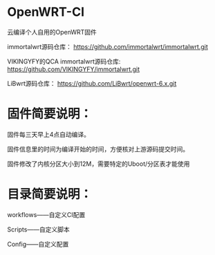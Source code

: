 # OpenWRT-CI
云编译个人自用的OpenWRT固件

immortalwrt源码仓库：
https://github.com/immortalwrt/immortalwrt.git

VIKINGYFY的QCA immortalwrt源码仓库:
https://github.com/VIKINGYFY/immortalwrt.git

LiBwrt源码仓库：
https://github.com/LiBwrt/openwrt-6.x.git

# 固件简要说明：

固件每三天早上4点自动编译。

固件信息里的时间为编译开始的时间，方便核对上游源码提交时间。

固件修改了内核分区大小到12M，需要特定的Uboot/分区表才能使用

# 目录简要说明：

workflows——自定义CI配置

Scripts——自定义脚本

Config——自定义配置
